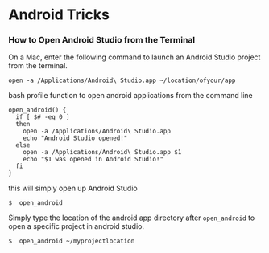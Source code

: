 # Android Tricks

### How to Open Android Studio from the Terminal

On a Mac, enter the following command to launch an Android Studio project from the terminal. 

```
open -a /Applications/Android\ Studio.app ~/location/ofyour/app
```

bash profile function to open android applications from the command line

```
open_android() {
  if [ $# -eq 0 ]
  then
    open -a /Applications/Android\ Studio.app
    echo "Android Studio opened!"
  else
    open -a /Applications/Android\ Studio.app $1
    echo "$1 was opened in Android Studio!"
  fi
}
```

this will simply open up Android Studio

```
$  open_android
```

Simply type the location of the android app directory after `open_android` to open a specific project in android studio. 

```
$  open_android ~/myprojectlocation
```